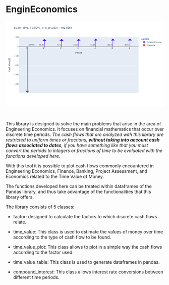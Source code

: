 # EnginEconomics

<style>
img {
  display: block;
  margin-left: auto;
  margin-right: auto;
}
</style>


<img src="images/img_1.png">

<br></br>
This library is designed to solve the main problems that arise in the area of Engineering Economics.  It focuses on financial mathematics that occur over discrete time periods.  _The cash flows that are analyzed with this library are restricted to uniform times or fractions, **without taking into account cash flows associated to dates**, if you have something like that you must convert the periods to integers or fractions of time to be evaluated with the functions developed here._


With this tool it is possible to plot cash flows commonly encountered in Engineering Economics, Finance, Banking, Project Assessment, and Economics related to the Time Value of Money.

The functions developed here can be treated within dataframes of the Pandas library, and thus take advantage of the functionalities that this library offers.

The library consists of 5 classes:


- factor: designed to calculate the factors to which discrete cash flows relate.

- time_value: This class is used to estimate the values of money over time according to the type of cash flow to be found.

- time_value_plot: This class allows to plot in a simple way the cash flows according to the factor used.

- time_value_table: This class is used to generate dataframes in pandas.

- compound_interest: This class allows interest rate conversions between different time periods.

